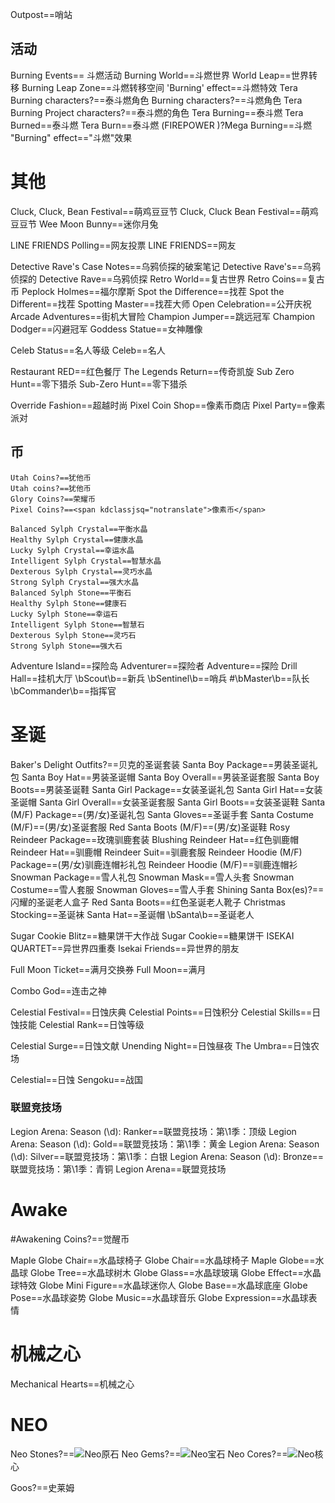 Outpost==哨站

## 活动
Burning Events== 斗燃活动
Burning World==斗燃世界
World Leap==世界转移
Burning Leap Zone==斗燃转移空间
'Burning' effect==斗燃特效
Tera Burning characters?==泰斗燃角色
Burning characters?==斗燃角色
Tera Burning Project characters?==泰斗燃的角色
Tera Burning==泰斗燃
Tera Burned==泰斗燃
Tera Burn==泰斗燃
(FIREPOWER )?Mega Burning==斗燃
"Burning" effect=="斗燃"效果

# 其他
Cluck, Cluck, Bean Festival==萌鸡豆豆节
Cluck, Cluck Bean Festival==萌鸡豆豆节
Wee Moon Bunny==迷你月兔

LINE FRIENDS Polling==网友投票
LINE FRIENDS==网友

Detective Rave's Case Notes==乌鸦侦探的破案笔记
Detective Rave's==乌鸦侦探的
Detective Rave==乌鸦侦探
Retro World==复古世界
Retro Coins==复古币
Peplock Holmes==福尔摩斯
Spot the Difference==找茬
Spot the Different==找茬
Spotting Master==找茬大师
Open Celebration==公开庆祝
Arcade Adventures==街机大冒险
Champion Jumper==跳远冠军
Champion Dodger==闪避冠军
Goddess Statue==女神雕像

Celeb Status==名人等级
Celeb==名人

Restaurant RED==红色餐厅
The Legends Return==传奇凯旋
Sub Zero Hunt==零下猎杀
Sub-Zero Hunt==零下猎杀

Override Fashion==超越时尚
Pixel Coin Shop==像素币商店
Pixel Party==<span kdclassjsq="notranslate">像素派对</span>

## 币
	Utah Coins?==犹他币
	Utah coins?==犹他币
	Glory Coins?==荣耀币
	Pixel Coins?==<span kdclassjsq="notranslate">像素币</span>

	Balanced Sylph Crystal==平衡水晶
	Healthy Sylph Crystal==健康水晶
	Lucky Sylph Crystal==幸运水晶
	Intelligent Sylph Crystal==智慧水晶
	Dexterous Sylph Crystal==灵巧水晶
	Strong Sylph Crystal==强大水晶
	Balanced Sylph Stone==平衡石
	Healthy Sylph Stone==健康石
	Lucky Sylph Stone==幸运石
	Intelligent Sylph Stone==智慧石
	Dexterous Sylph Stone==灵巧石
	Strong Sylph Stone==强大石

Adventure Island==探险岛
Adventurer==探险者
Adventure==探险
Drill Hall==挂机大厅
\bScout\b==新兵
\bSentinel\b==哨兵
#\bMaster\b==队长
\bCommander\b==指挥官



# 圣诞
Baker's Delight Outfits?==贝克的圣诞套装
Santa Boy Package==男装圣诞礼包
Santa Boy Hat==男装圣诞帽
Santa Boy Overall==男装圣诞套服
Santa Boy Boots==男装圣诞鞋
Santa Girl Package==女装圣诞礼包
Santa Girl Hat==女装圣诞帽
Santa Girl Overall==女装圣诞套服
Santa Girl Boots==女装圣诞鞋
Santa \(M/F\) Package==(男/女)圣诞礼包
Santa Gloves==圣诞手套
Santa Costume \(M/F\)==(男/女)圣诞套服
Red Santa Boots \(M/F\)==(男/女)圣诞鞋
Rosy Reindeer Package==玫瑰驯鹿套装
Blushing Reindeer Hat==红色驯鹿帽
Reindeer Hat==驯鹿帽
Reindeer Suit==驯鹿套服
Reindeer Hoodie \(M/F\) Package==(男/女)驯鹿连帽衫礼包
Reindeer Hoodie \(M/F\)==驯鹿连帽衫
Snowman Package==雪人礼包
Snowman Mask==雪人头套
Snowman Costume==雪人套服
Snowman Gloves==雪人手套
Shining Santa Box(es)?==闪耀的圣诞老人盒子
Red Santa Boots==红色圣诞老人靴子
Christmas Stocking==圣诞袜
Santa Hat==圣诞帽
\bSanta\b==圣诞老人


Sugar Cookie Blitz==糖果饼干大作战
Sugar Cookie==糖果饼干
ISEKAI QUARTET==异世界四重奏
Isekai Friends==异世界的朋友



Full Moon Ticket==满月交换券
Full Moon==满月

Combo God==连击之神


Celestial Festival==日蚀庆典
Celestial Points==日蚀积分
Celestial Skills==日蚀技能
Celestial Rank==日蚀等级

Celestial Surge==日蚀文献
Unending Night==日蚀昼夜
The Umbra==日蚀农场

Celestial==日蚀
Sengoku==战国


### 联盟竞技场
Legion Arena: Season (\d): Ranker==联盟竞技场：第\1季：顶级
Legion Arena: Season (\d): Gold==联盟竞技场：第\1季：黄金
Legion Arena: Season (\d): Silver==联盟竞技场：第\1季：白银
Legion Arena: Season (\d): Bronze==联盟竞技场：第\1季：青铜
Legion Arena==联盟竞技场


# Awake
#Awakening Coins?==觉醒币


Maple Globe Chair==水晶球椅子
Globe Chair==水晶球椅子
Maple Globe==水晶球
Globe Tree==水晶球树木
Globe Glass==水晶球玻璃
Globe Effect==水晶球特效
Globe Mini Figure==水晶球迷你人
Globe Base==水晶球底座
Globe Pose==水晶球姿势
Globe Music==水晶球音乐
Globe Expression==水晶球表情


# 机械之心
Mechanical Hearts==机械之心

# NEO
Neo Stones?==<img src="upload/attach/202106/2_KQUH2HDGAX8DK2E.png"><span kdclassjsq="notranslate">Neo原石</span>
Neo Gems?==<img src="upload/attach/202106/2_9BCY7T7ARWF28JJ.png"><span kdclassjsq="notranslate">Neo宝石</span>
Neo Cores?==<img src="upload/attach/202106/2_XA9UZUB78HYPFFT.png"><span kdclassjsq="notranslate">Neo核心</span>

Goos?==史莱姆